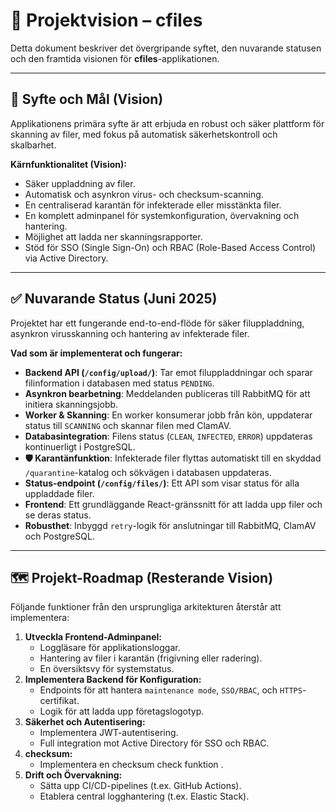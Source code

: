 # 🚀 Projektvision – cfiles

Detta dokument beskriver det övergripande syftet, den nuvarande statusen och den framtida visionen för **cfiles**-applikationen.

---

## 🎯 Syfte och Mål (Vision)

Applikationens primära syfte är att erbjuda en robust och säker plattform för skanning av filer, med fokus på automatisk säkerhetskontroll och skalbarhet.

**Kärnfunktionalitet (Vision):**
*   Säker uppladdning av filer.
*   Automatisk och asynkron virus- och checksum-scanning.
*   En centraliserad karantän för infekterade eller misstänkta filer.
*   En komplett adminpanel för systemkonfiguration, övervakning och hantering.
*   Möjlighet att ladda ner skanningsrapporter.
*   Stöd för SSO (Single Sign-On) och RBAC (Role-Based Access Control) via Active Directory.

---

## ✅ Nuvarande Status (Juni 2025)

Projektet har ett fungerande end-to-end-flöde för säker filuppladdning, asynkron virusskanning och hantering av infekterade filer.

**Vad som är implementerat och fungerar:**
*   **Backend API (`/config/upload/`)**: Tar emot filuppladdningar och sparar filinformation i databasen med status `PENDING`.
*   **Asynkron bearbetning**: Meddelanden publiceras till RabbitMQ för att initiera skanningsjobb.
*   **Worker & Skanning**: En worker konsumerar jobb från kön, uppdaterar status till `SCANNING` och skannar filen med ClamAV.
*   **Databasintegration**: Filens status (`CLEAN`, `INFECTED`, `ERROR`) uppdateras kontinuerligt i PostgreSQL.
*   **🛡️ Karantänfunktion**: Infekterade filer flyttas automatiskt till en skyddad `/quarantine`-katalog och sökvägen i databasen uppdateras.
*   **Status-endpoint (`/config/files/`)**: Ett API som visar status för alla uppladdade filer.
*   **Frontend**: Ett grundläggande React-gränssnitt för att ladda upp filer och se deras status.
*   **Robusthet**: Inbyggd `retry`-logik för anslutningar till RabbitMQ, ClamAV och PostgreSQL.

---

## 🗺️ Projekt-Roadmap (Resterande Vision)

Följande funktioner från den ursprungliga arkitekturen återstår att implementera:

1.  **Utveckla Frontend-Adminpanel:**
    *   Loggläsare för applikationsloggar.
    *   Hantering av filer i karantän (frigivning eller radering).
    *   En översiktsvy för systemstatus.
2.  **Implementera Backend för Konfiguration:**
    *   Endpoints för att hantera `maintenance mode`, `SSO/RBAC`, och `HTTPS`-certifikat.
    *   Logik för att ladda upp företagslogotyp.
3.  **Säkerhet och Autentisering:**
    *   Implementera JWT-autentisering.
    *   Full integration mot Active Directory för SSO och RBAC.
4.  **checksum:**
    *   Implementera en checksum check funktion  .
5.  **Drift och Övervakning:**
    *   Sätta upp CI/CD-pipelines (t.ex. GitHub Actions).
    *   Etablera central logghantering (t.ex. Elastic Stack).
